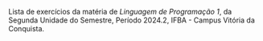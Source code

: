 Lista de exercícios da matéria de *Linguagem de Programação 1*, da Segunda Unidade do Semestre, Período 2024.2, IFBA - Campus Vitória da Conquista.
